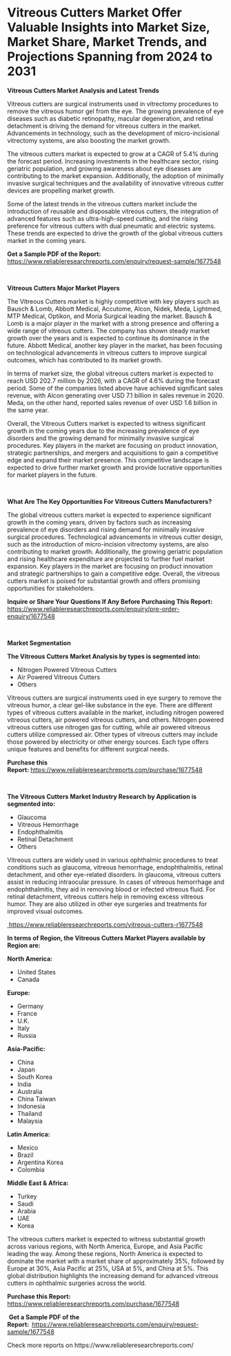 <p><h1>Vitreous Cutters Market Offer Valuable Insights into Market Size, Market Share, Market Trends, and Projections Spanning from 2024 to 2031</h1></p><p><strong>Vitreous Cutters Market Analysis and Latest Trends</strong></p>
<p><p>Vitreous cutters are surgical instruments used in vitrectomy procedures to remove the vitreous humor gel from the eye. The growing prevalence of eye diseases such as diabetic retinopathy, macular degeneration, and retinal detachment is driving the demand for vitreous cutters in the market. Advancements in technology, such as the development of micro-incisional vitrectomy systems, are also boosting the market growth.</p><p>The vitreous cutters market is expected to grow at a CAGR of 5.4% during the forecast period. Increasing investments in the healthcare sector, rising geriatric population, and growing awareness about eye diseases are contributing to the market expansion. Additionally, the adoption of minimally invasive surgical techniques and the availability of innovative vitreous cutter devices are propelling market growth.</p><p>Some of the latest trends in the vitreous cutters market include the introduction of reusable and disposable vitreous cutters, the integration of advanced features such as ultra-high-speed cutting, and the rising preference for vitreous cutters with dual pneumatic and electric systems. These trends are expected to drive the growth of the global vitreous cutters market in the coming years.</p></p>
<p><strong>Get a Sample PDF of the Report:&nbsp;</strong> <a href="https://www.reliableresearchreports.com/enquiry/request-sample/1677548">https://www.reliableresearchreports.com/enquiry/request-sample/1677548</a></p>
<p>&nbsp;</p>
<p><strong>Vitreous Cutters Major Market Players</strong></p>
<p><p>The Vitreous Cutters market is highly competitive with key players such as Bausch & Lomb, Abbott Medical, Accutome, Alcon, Nidek, Meda, Lightmed, MTP Medical, Optikon, and Moria Surgical leading the market. Bausch & Lomb is a major player in the market with a strong presence and offering a wide range of vitreous cutters. The company has shown steady market growth over the years and is expected to continue its dominance in the future. Abbott Medical, another key player in the market, has been focusing on technological advancements in vitreous cutters to improve surgical outcomes, which has contributed to its market growth. </p><p>In terms of market size, the global vitreous cutters market is expected to reach USD 202.7 million by 2026, with a CAGR of 4.6% during the forecast period. Some of the companies listed above have achieved significant sales revenue, with Alcon generating over USD 7.1 billion in sales revenue in 2020. Meda, on the other hand, reported sales revenue of over USD 1.6 billion in the same year.</p><p>Overall, the Vitreous Cutters market is expected to witness significant growth in the coming years due to the increasing prevalence of eye disorders and the growing demand for minimally invasive surgical procedures. Key players in the market are focusing on product innovation, strategic partnerships, and mergers and acquisitions to gain a competitive edge and expand their market presence. This competitive landscape is expected to drive further market growth and provide lucrative opportunities for market players in the future.</p></p>
<p>&nbsp;</p>
<p><strong>What Are The Key Opportunities For Vitreous Cutters Manufacturers?</strong></p>
<p><p>The global vitreous cutters market is expected to experience significant growth in the coming years, driven by factors such as increasing prevalence of eye disorders and rising demand for minimally invasive surgical procedures. Technological advancements in vitreous cutter design, such as the introduction of micro-incision vitrectomy systems, are also contributing to market growth. Additionally, the growing geriatric population and rising healthcare expenditure are projected to further fuel market expansion. Key players in the market are focusing on product innovation and strategic partnerships to gain a competitive edge. Overall, the vitreous cutters market is poised for substantial growth and offers promising opportunities for stakeholders.</p></p>
<p><strong>Inquire or Share Your Questions If Any Before Purchasing This Report:</strong> <a href="https://www.reliableresearchreports.com/enquiry/pre-order-enquiry/1677548">https://www.reliableresearchreports.com/enquiry/pre-order-enquiry/1677548</a></p>
<p>&nbsp;</p>
<p><strong>Market Segmentation</strong></p>
<p><strong>The Vitreous Cutters Market Analysis by types is segmented into:</strong></p>
<p><ul><li>Nitrogen Powered Vitreous Cutters</li><li>Air Powered Vitreous Cutters</li><li>Others</li></ul></p>
<p><p>Vitreous cutters are surgical instruments used in eye surgery to remove the vitreous humor, a clear gel-like substance in the eye. There are different types of vitreous cutters available in the market, including nitrogen powered vitreous cutters, air powered vitreous cutters, and others. Nitrogen powered vitreous cutters use nitrogen gas for cutting, while air powered vitreous cutters utilize compressed air. Other types of vitreous cutters may include those powered by electricity or other energy sources. Each type offers unique features and benefits for different surgical needs.</p></p>
<p><strong>Purchase this Report:&nbsp;</strong><a href="https://www.reliableresearchreports.com/purchase/1677548">https://www.reliableresearchreports.com/purchase/1677548</a></p>
<p>&nbsp;</p>
<p><strong>The Vitreous Cutters Market Industry Research by Application is segmented into:</strong></p>
<p><ul><li>Glaucoma</li><li>Vitreous Hemorrhage</li><li>Endophthalmitis</li><li>Retinal Detachment</li><li>Others</li></ul></p>
<p><p>Vitreous cutters are widely used in various ophthalmic procedures to treat conditions such as glaucoma, vitreous hemorrhage, endophthalmitis, retinal detachment, and other eye-related disorders. In glaucoma, vitreous cutters assist in reducing intraocular pressure. In cases of vitreous hemorrhage and endophthalmitis, they aid in removing blood or infected vitreous fluid. For retinal detachment, vitreous cutters help in removing excess vitreous humor. They are also utilized in other eye surgeries and treatments for improved visual outcomes.</p></p>
<p><a href="https://www.reliableresearchreports.com/vitreous-cutters-r1677548">&nbsp;https://www.reliableresearchreports.com/vitreous-cutters-r1677548</a></p>
<p><strong>In terms of Region, the Vitreous Cutters Market Players available by Region are:</strong></p>
<p>
    <p> <strong> North America: </strong>
        <ul>
            <li>United States</li>
            <li>Canada</li>
        </ul>
        </p> 
    <p> <strong> Europe: </strong>
        <ul>
            <li>Germany</li>
            <li>France</li>
            <li>U.K.</li>
            <li>Italy</li>
            <li>Russia</li>
        </ul>
        </p> 
    <p> <strong> Asia-Pacific: </strong>
        <ul>
            <li>China</li>
            <li>Japan</li>
            <li>South Korea</li>
            <li>India</li>
            <li>Australia</li>
            <li>China Taiwan</li>
            <li>Indonesia</li>
            <li>Thailand</li>
            <li>Malaysia</li>
        </ul>
        </p> 
    <p> <strong> Latin America: </strong>
        <ul>
            <li>Mexico</li>
            <li>Brazil</li>
            <li>Argentina Korea</li>
            <li>Colombia</li>
        </ul>
        </p> 
    <p> <strong> Middle East & Africa: </strong>
        <ul>
            <li>Turkey</li>
            <li>Saudi</li>
            <li>Arabia</li>
            <li>UAE</li>
            <li>Korea</li>
        </ul>
    </p>
    </p>
<p><p>The vitreous cutters market is expected to witness substantial growth across various regions, with North America, Europe, and Asia Pacific leading the way. Among these regions, North America is expected to dominate the market with a market share of approximately 35%, followed by Europe at 30%, Asia Pacific at 25%, USA at 5%, and China at 5%. This global distribution highlights the increasing demand for advanced vitreous cutters in ophthalmic surgeries across the world.</p></p>
<p><strong>Purchase this Report: </strong><a href="https://www.reliableresearchreports.com/purchase/1677548">https://www.reliableresearchreports.com/purchase/1677548</a></p>
<p>&nbsp;<strong>Get a Sample PDF of the Report:&nbsp;&nbsp;</strong><a href="https://www.reliableresearchreports.com/enquiry/request-sample/1677548">https://www.reliableresearchreports.com/enquiry/request-sample/1677548</a></p>
<p><strong></strong></p>
<p>Check more reports on https://www.reliableresearchreports.com/</p>